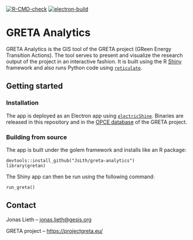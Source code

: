 <!-- badges: start -->

[![R-CMD-check](https://github.com/JsLth/greta-gis-tool/actions/workflows/R-CMD-check.yaml/badge.svg)](https://github.com/JsLth/greta-gis-tool/actions/workflows/R-CMD-check.yaml)
[![electron-build](https://github.com/JsLth/greta-gis-tool/actions/workflows/electron-build.yaml/badge.svg)](https://github.com/JsLth/greta-gis-tool/actions/workflows/electron-build.yaml)

<!-- badges: end -->

# GRETA Analytics

GRETA Analytics is the GIS tool of the GRETA project (GReen Energy Transition Actions). The tool serves to present and visualize the research output of the project in an interactive fashion. It is built using the R [Shiny](https://github.com/rstudio/shiny) framework and also runs Python code using [`reticulate`](https://rstudio.github.io/reticulate/).

## Getting started

### Installation

The app is deployed as an Electron app using [`electricShine`](https://github.com/chasemc/electricShine). Binaries are released in this repository and in the [OPCE database](https://zenodo.org/communities/greta/) of the GRETA project.

### Building from source

The app is built under the golem framework and installs like an R package:

```         
devtools::install_github("JsLth/greta-analytics")
library(gretan)
```

The Shiny app can then be run using the following command:

```         
run_greta()
```

## Contact

Jonas Lieth – [jonas.lieth\@gesis.org](mailto:jonas.lieth@gesis.org)

GRETA project – <https://projectgreta.eu/>
